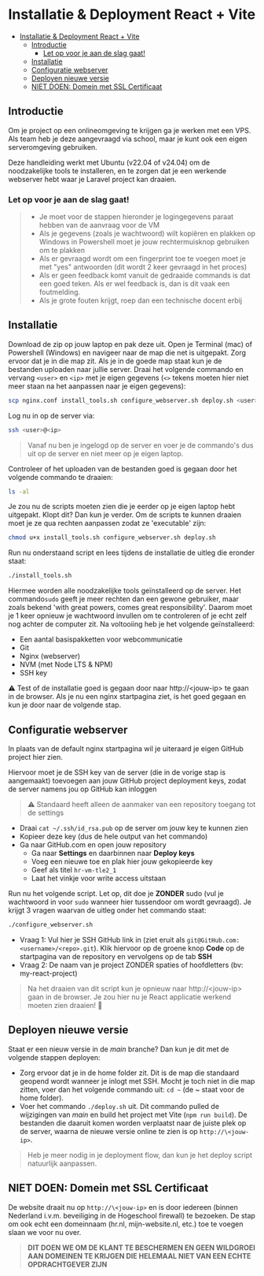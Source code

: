 # Installatie & Deployment React + Vite

- [Installatie \& Deployment React + Vite](#installatie--deployment-react--vite)
  - [Introductie](#introductie)
    - [Let op voor je aan de slag gaat!](#let-op-voor-je-aan-de-slag-gaat)
  - [Installatie](#installatie)
  - [Configuratie webserver](#configuratie-webserver)
  - [Deployen nieuwe versie](#deployen-nieuwe-versie)
  - [NIET DOEN: Domein met SSL Certificaat](#niet-doen-domein-met-ssl-certificaat)

## Introductie

Om je project op een onlineomgeving te krijgen ga je werken met een VPS. Als team heb je deze aangevraagd via school,
maar je kunt ook een eigen serveromgeving gebruiken.

Deze handleiding werkt met Ubuntu (v22.04 of v24.04) om de noodzakelijke tools te installeren, en te zorgen dat je een
werkende webserver hebt waar je Laravel project kan draaien.

### Let op voor je aan de slag gaat!

> - Je moet voor de stappen hieronder je logingegevens paraat hebben van de aanvraag voor de VM
> - Als je gegevens (zoals je wachtwoord) wilt kopiëren en plakken op Windows in Powershell moet je jouw rechtermuisknop
>   gebruiken om te plakken
> - Als er gevraagd wordt om een fingerprint toe te voegen moet je met "yes" antwoorden (dit wordt 2 keer gevraagd in
>   het proces)
> - Als er geen feedback komt vanuit de gedraaide commands is dat een goed teken. Als er wel feedback is, dan is dit
>   vaak een foutmelding.
> - Als je grote fouten krijgt, roep dan een technische docent erbij

## Installatie

Download de zip op jouw laptop en pak deze uit. Open je Terminal (mac) of Powershell (Windows) en navigeer naar de map
die net is uitgepakt. Zorg ervoor dat je in die map zit. Als je in de goede map staat kun je de bestanden uploaden naar
jullie server. Draai het volgende commando en vervang `<user>` en `<ip>` met je eigen gegevens (`<>` tekens moeten hier
niet meer staan na het aanpassen naar je eigen gegevens):

```bash
scp nginx.conf install_tools.sh configure_webserver.sh deploy.sh <user>@<ip>:~/
```

Log nu in op de server via:

```bash
ssh <user>@<ip>
```

> Vanaf nu ben je ingelogd op de server en voer je de commando's dus uit op de server en niet meer op je eigen laptop.

Controleer of het uploaden van de bestanden goed is gegaan door het volgende commando te draaien:

```bash
ls -al
```

Je zou nu de scripts moeten zien die je eerder op je eigen laptop hebt uitgepakt. Klopt dit? Dan kun je verder. Om de
scripts te kunnen draaien moet je ze qua rechten aanpassen zodat ze 'executable' zijn:

```bash
chmod u+x install_tools.sh configure_webserver.sh deploy.sh
```

Run nu onderstaand script en lees tijdens de installatie de uitleg die eronder staat:

```bash
./install_tools.sh
```

Hiermee worden alle noodzakelijke tools geïnstalleerd op de server. Het commando`sudo` geeft je meer rechten dan een
gewone gebruiker, maar zoals bekend 'with great powers, comes great responsibility'. Daarom moet je 1 keer opnieuw je
wachtwoord invullen om te controleren of je echt zelf nog achter de computer zit. Na voltooiing heb je het volgende
geïnstalleerd:

- Een aantal basispakketten voor webcommunicatie
- Git
- Nginx (webserver)
- NVM (met Node LTS & NPM)
- SSH key

⚠️ Test of de installatie goed is gegaan door naar http://\<jouw-ip> te gaan in de browser. Als je nu een nginx
startpagina ziet, is het goed gegaan en kun je door naar de volgende stap.

## Configuratie webserver

In plaats van de default nginx startpagina wil je uiteraard je eigen GitHub project hier zien.

Hiervoor moet je de SSH key van de server (die in de vorige stap is aangemaakt) toevoegen aan jouw GitHub project
deployment keys, zodat de server namens jou op GitHub kan inloggen

> ⚠️ Standaard heeft alleen de aanmaker van een repository toegang tot de settings

- Draai `cat ~/.ssh/id_rsa.pub` op de server om jouw key te kunnen zien
- Kopieer deze key (dus de hele output van het commando)
- Ga naar GitHub.com en open jouw repository
  - Ga naar **Settings** en daarbinnen naar **Deploy keys**
  - Voeg een nieuwe toe en plak hier jouw gekopieerde key
  - Geef als titel `hr-vm-tle2_1`
  - Laat het vinkje voor write access uitstaan

Run nu het volgende script. Let op, dit doe je **ZONDER** sudo (vul je wachtwoord in voor `sudo` wanneer hier tussendoor
om wordt gevraagd). Je krijgt 3 vragen waarvan de uitleg onder het commando staat:

```bash
./configure_webserver.sh
```

- Vraag 1: Vul hier je SSH GitHub link in (ziet eruit als `git@GitHub.com:<username>/<repo>.git`). Klik hiervoor op de
  groene knop **Code** op de startpagina van de repository en vervolgens op de tab **SSH**
- Vraag 2: De naam van je project ZONDER spaties of hoofdletters (bv: my-react-project)

> Na het draaien van dit script kun je opnieuw naar http://\<jouw-ip> gaan in de browser. Je zou hier nu je React
> applicatie werkend moeten zien draaien! 🚀

## Deployen nieuwe versie

Staat er een nieuw versie in de _main_ branche? Dan kun je dit met de volgende stappen deployen:

- Zorg ervoor dat je in de home folder zit. Dit is de map die standaard geopend wordt wanneer je inlogt met SSH. Mocht
  je toch niet in die map zitten, voer dan het volgende commando uit: `cd ~` (de ~ staat voor de home folder).
- Voer het commando `./deploy.sh` uit. Dit commando pulled de wijzigingen van _main_ en build het project met Vite
  (`npm run build`). De bestanden die daaruit komen worden verplaatst naar de juiste plek op de server, waarna de nieuwe
  versie online te zien is op `http://\<jouw-ip>`.

> Heb je meer nodig in je deployment flow, dan kun je het deploy script natuurlijk aanpassen.

## NIET DOEN: Domein met SSL Certificaat

De website draait nu op `http://\<jouw-ip>` en is door iedereen (binnen Nederland i.v.m. beveiliging in de Hogeschool
firewall) te bezoeken. De stap om ook echt een domeinnaam (hr.nl, mijn-website.nl, etc.) toe te voegen slaan we voor nu
over.

> **DIT DOEN WE OM DE KLANT TE BESCHERMEN EN GEEN WILDGROEI AAN DOMEINEN TE KRIJGEN DIE HELEMAAL NIET VAN EEN ECHTE
> OPDRACHTGEVER ZIJN**
